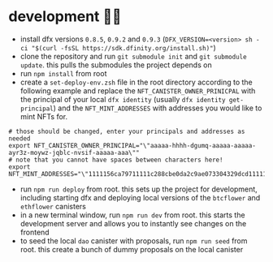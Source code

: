 # development 👷‍♀️

- install dfx versions `0.8.5`, `0.9.2` and `0.9.3` (`DFX_VERSION=<version> sh -ci "$(curl -fsSL https://sdk.dfinity.org/install.sh)"`)
- clone the repository and run `git submodule init` and `git submodule update`. this pulls the submodules the project depends on
- run `npm install` from root
- create a `set-deploy-env.zsh` file in the root directory according to the following example and replace the `NFT_CANISTER_OWNER_PRINICPAL` with the principal of your local `dfx identity` (usually `dfx identity get-principal`) and the `NFT_MINT_ADDRESSES` with addresses you would like to mint NFTs for.

```
# those should be changed, enter your principals and addresses as needed
export NFT_CANISTER_OWNER_PRINCIPAL="\"aaaaa-hhhh-dgumq-aaaaa-aaaaa-ayr3z-moywz-jqblc-nvsif-aaaaa-aaa\""
# note that you cannot have spaces between characters here!
export NFT_MINT_ADDRESSES="\"1111156ca79711111c288cbe0da2c9ae073304329dcd11111d8df19416baf3b0\";\"11111eb53f60d028b4bdfe7bc1594c907b81311111d6f6713121dcb5611111\";\"111111ac04a4e2b2e90ca2f55e11111edf53a67a7ed22804411111726eb24f\""
```

- run `npm run deploy` from root. this sets up the project for development, including starting dfx and deploying local versions of the `btcflower` and `ethflower` canisters
- in a new terminal window, run `npm run dev` from root. this starts the development server and allows you to instantly see changes on the frontend
- to seed the local `dao` canister with proposals, run `npm run seed` from root. this create a bunch of dummy proposals on the local canister
